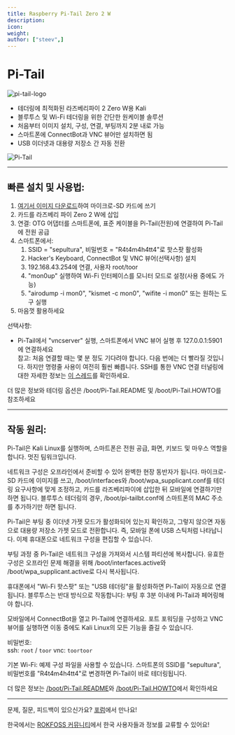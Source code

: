```yaml
---
title: Raspberry Pi-Tail Zero 2 W
description:
icon:
weight:
author: ["steev",]
---
```


# Pi-Tail

![pi-tail-logo](images/pi-tail-logo.png)

- 테더링에 최적화된 라즈베리파이 2 Zero W용 Kali
- 블루투스 및 Wi-Fi 테더링을 위한 간단한 원케이블 솔루션
- 처음부터 이미지 설치, 구성, 연결, 부팅까지 2분 내로 가능
- 스마트폰에 ConnectBot과 VNC 뷰어만 설치하면 됨
- USB 이더넷과 대용량 저장소 간 자동 전환

![Pi-Tail](images/pi-tail-demo.jpg)

- - -

## 빠른 설치 및 사용법:

1. [여기서 이미지 다운로드](https://http.krfoss.org/)하여 마이크로-SD 카드에 쓰기
2. 카드를 라즈베리 파이 Zero 2 W에 삽입
3. 연결: OTG 어댑터를 스마트폰에, 표준 케이블을 Pi-Tail(전원)에 연결하여 Pi-Tail에 전원 공급
4. 스마트폰에서:
   1. SSID = "sepultura", 비밀번호 = "R4t4m4h4tt4"로 핫스팟 활성화
   2. Hacker's Keyboard, ConnectBot 및 VNC 뷰어(선택사항) 설치
   3. 192.168.43.254에 연결, 사용자 root/toor
   4. "mon0up" 실행하여 Wi-Fi 인터페이스를 모니터 모드로 설정(사용 중에도 가능)
   5. "airodump -i mon0", "kismet -c mon0", "wifite -i mon0" 또는 원하는 도구 실행
5. 마음껏 활용하세요

선택사항:
- Pi-Tail에서 "vncserver" 실행, 스마트폰에서 VNC 뷰어 실행 후
127.0.0.1:5901에 연결하세요  
참고: 처음 연결할 때는 몇 분 정도 기다려야 합니다. 다음 번에는 더 빨라질 것입니다. 하지만 명령줄 사용이 여전히 훨씬 빠릅니다.
SSH를 통한 VNC 연결 터널링에 대한 자세한 정보는 [이 스레드](https://whitedome.com.au/re4son/topic/vnc/)를 확인하세요.

더 많은 정보와 테더링 옵션은 /boot/Pi-Tail.README 및 /boot/Pi-Tail.HOWTO를 참조하세요  

- - -

## 작동 원리:

Pi-Tail은 Kali Linux를 실행하며, 스마트폰은 전원 공급, 화면, 키보드 및 마우스 역할을 합니다. 멋진 팀워크입니다.

네트워크 구성은 오프라인에서 준비할 수 있어 완벽한 현장 동반자가 됩니다.
마이크로-SD 카드에 이미지를 쓰고, /boot/interfaces와 /boot/wpa_supplicant.conf를 테더링 요구사항에 맞게 조정하고, 카드를 라즈베리파이에 삽입한 뒤 모바일에 연결하기만 하면 됩니다. 블루투스 테더링의 경우, /boot/pi-tailbt.conf에 스마트폰의 MAC 주소를 추가하기만 하면 됩니다.

Pi-Tail은 부팅 중 이더넷 가젯 모드가 활성화되어 있는지 확인하고, 그렇지 않으면 자동으로 대용량 저장소 가젯 모드로 전환합니다. 즉, 모바일 폰에 USB 스틱처럼 나타납니다. 이제 휴대폰으로 네트워크 구성을 편집할 수 있습니다.

부팅 과정 중 Pi-Tail은 네트워크 구성을 가져와서 시스템 파티션에 복사합니다. 유효한 구성은 오프라인 문제 해결을 위해 /boot/interfaces.active와 /boot/wpa_supplicant.active로 다시 복사됩니다.

휴대폰에서 "Wi-Fi 핫스팟" 또는 "USB 테더링"을 활성화하면 Pi-Tail이 자동으로 연결됩니다. 블루투스는 반대 방식으로 작동합니다: 부팅 후 3분 이내에 Pi-Tail과 페어링해야 합니다.

모바일에서 ConnectBot을 열고 Pi-Tail에 연결하세요. 포트 포워딩을 구성하고 VNC 뷰어를 실행하면 이동 중에도 Kali Linux의 모든 기능을 즐길 수 있습니다.

비밀번호:  
ssh: `root` / `toor`
vnc: `toortoor`
  
기본 Wi-Fi:
예제 구성 파일을 사용할 수 있습니다. 스마트폰의 SSID를 "sepultura", 비밀번호를 "R4t4m4h4tt4"로 변경하면 Pi-Tail이 바로 테더링됩니다.

더 많은 정보는 [/boot/Pi-Tail.README](https://github.com/Re4son/RPi-Tweaks/blob/master/pi-tail/Pi-Tail.README)와 [/boot/Pi-Tail.HOWTO](https://github.com/Re4son/RPi-Tweaks/blob/master/pi-tail/Pi-Tail.HOWTO)에서 확인하세요  

- - -

문제, 질문, 피드백이 있으신가요? [포럼](https://forums.kali.org/)에서 만나요!

한국에서는 [ROKFOSS 커뮤니티](https://chat.krfoss.org)에서 한국 사용자들과 정보를 교류할 수 있어요!